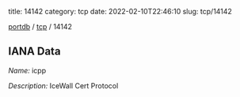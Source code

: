 title: 14142
category: tcp
date: 2022-02-10T22:46:10
slug: tcp/14142

[portdb](/) / [tcp](/category/tcp.html) / 14142


## IANA Data

_Name:_ icpp

_Description:_ IceWall Cert Protocol

